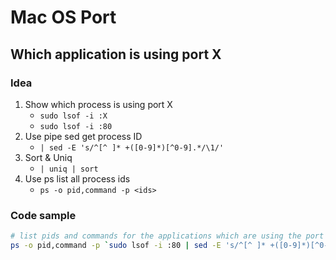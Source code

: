 # Mac OS Port

## Which application is using port X

### Idea

1. Show which process is using port X
	- `sudo lsof -i :X`
	- `sudo lsof -i :80`
2. Use pipe sed get process ID
	- `| sed -E 's/^[^ ]* +([0-9]*)[^0-9].*/\1/'`
3. Sort & Uniq
	- `| uniq | sort`
4. Use ps list all process ids
	- `ps -o pid,command -p <ids>`

### Code sample

```sh
# list pids and commands for the applications which are using the port 80
ps -o pid,command -p `sudo lsof -i :80 | sed -E 's/^[^ ]* +([0-9]*)[^0-9].*/\1/'`
```
